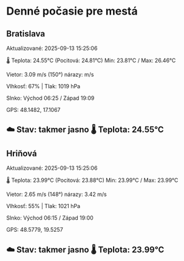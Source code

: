 ﻿# Denné počasie pre mestá

## Bratislava
Aktualizované: 2025-09-13 15:25:06

🌡️ Teplota: 24.55°C 
(Pocitová: 24.81°C)
Min: 23.81°C / Max: 26.46°C

Vietor: 3.09 m/s    (150°) 
nárazy:  m/s

Vlhkosť: 67% | Tlak: 1019 hPa

Slnko: Východ 06:25 / Západ 19:09

GPS: 48.1482, 17.1067

☁️ Stav: takmer jasno        🌡️ Teplota: 24.55°C
---

## Hriňová
Aktualizované: 2025-09-13 15:25:06

🌡️ Teplota: 23.99°C 
(Pocitová: 23.88°C)
Min: 23.99°C / Max: 23.99°C

Vietor: 2.65 m/s (148°)
nárazy: 3.42 m/s

Vlhkosť: 55% | Tlak: 1021 hPa

Slnko: Východ 06:15 / Západ 19:00

GPS: 48.5779, 19.5257

☁️ Stav: takmer jasno        🌡️ Teplota: 23.99°C
---
